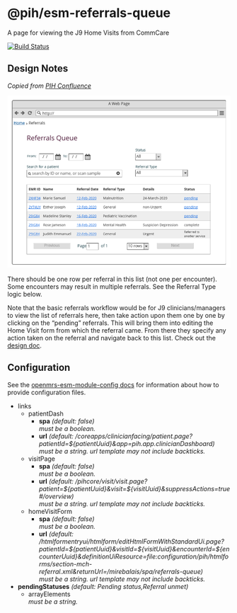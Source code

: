 # @pih/esm-referrals-queue

A page for viewing the J9 Home Visits from CommCare

[![Build Status](https://travis-ci.com/pih/pih-esm-referrals-queue.svg?branch=master)](https://travis-ci.com/pih/pih-esm-referrals-queue)

## Design Notes

*Copied from [PIH Confluence](https://pihemr.atlassian.net/wiki/spaces/DSS/pages/538116104/PIH+EMR+Referrals+Queue)*

![design](https://raw.githubusercontent.com/PIH/pih-esm-referrals-queue/master/design-mockup.png)

There should be one row per referral in this list (not one per encounter).  Some encounters may result in multiple referrals.  See the Referral Type logic below.

Note that the basic referrals workflow would be for J9 clinicians/managers to view the list of referrals here, then take action upon them one by one by clicking on the “pending” referrals.  This will bring them into editing the Home Visit form from which the referral came.  From there they specify any action taken on the referral and navigate back to this list. 
Check out the [design doc](https://pihemr.atlassian.net/wiki/spaces/DSS/pages/538116104/PIH+EMR+Referrals+Queue).


## Configuration
<!-- GENERATED BY OPENMRS CONFIG CLI -->
See the [openmrs-esm-module-config docs](https://wiki.openmrs.org/display/projects/openmrs-esm-module-config)
for information about how to provide configuration files.

- links
  - patientDash
    - **spa** *(default: false)*\
      *must be a boolean.*
    - **url** *(default: /coreapps/clinicianfacing/patient.page?patientId=${patientUuid}&app=pih.app.clinicianDashboard)*\
      *must be a string. url template may not include backticks.*
  - visitPage
    - **spa** *(default: false)*\
      *must be a boolean.*
    - **url** *(default: /pihcore/visit/visit.page?patient=${patientUuid}&visit=${visitUuid}&suppressActions=true#/overview)*\
      *must be a string. url template may not include backticks.*
  - homeVisitForm
    - **spa** *(default: false)*\
      *must be a boolean.*
    - **url** *(default: /htmlformentryui/htmlform/editHtmlFormWithStandardUi.page?patientId=${patientUuid}&visitId=${visitUuid}&encounterId=${encounterUuid}&definitionUiResource=file:configuration/pih/htmlforms/section-mch-referral.xml&returnUrl=/mirebalais/spa/referrals-queue)*\
      *must be a string. url template may not include backticks.*
- **pendingStatuses** *(default: Pending status,Referral unmet)*
  - arrayElements\
    *must be a string.*
<!-- END OF GENERATED -->
